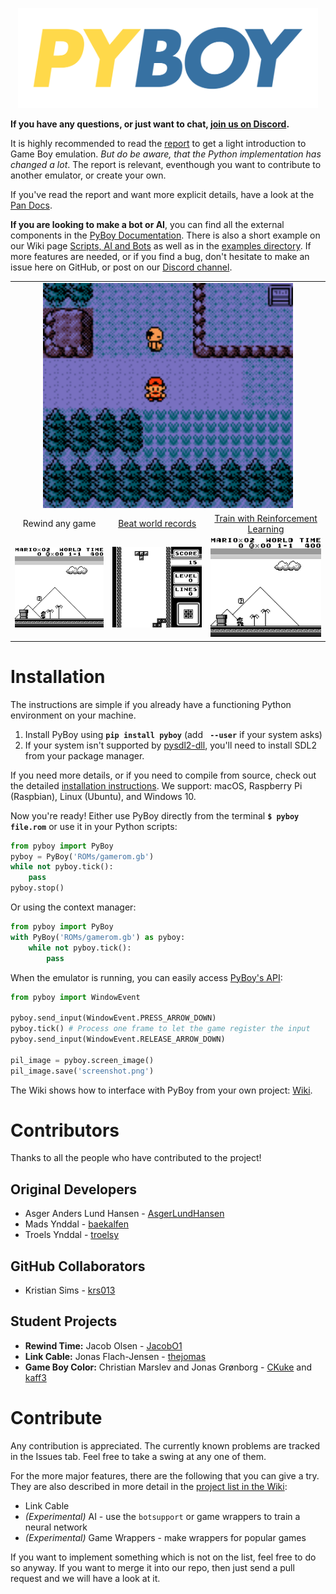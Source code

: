 <p align="center">
<img src="extras/README/pyboy.svg" width="480">
</p>

__If you have any questions, or just want to chat, [join us on Discord](https://discord.gg/Zrf2nyH).__


It is highly recommended to read the [report](https://github.com/Baekalfen/PyBoy/raw/master/extras/PyBoy.pdf) to get a light introduction to Game Boy emulation. _But do be aware, that the Python implementation has changed a lot_. The report is relevant, eventhough you want to contribute to another emulator, or create your own.

If you've read the report and want more explicit details, have a look at the [Pan Docs](http://bgb.bircd.org/pandocs.htm).

__If you are looking to make a bot or AI__, you can find all the external components in the [PyBoy Documentation](https://baekalfen.github.io/PyBoy/index.html). There is also a short example on our Wiki page [Scripts, AI and Bots](https://github.com/Baekalfen/PyBoy/wiki/Scripts,-AI-and-Bots) as well as in the [examples directory](https://github.com/Baekalfen/PyBoy/tree/master/extras/examples). If more features are needed, or if you find a bug, don't hesitate to make an issue here on GitHub, or post on our [Discord channel](https://discord.gg/Zrf2nyH).


<!---
Generate GIF with the layout and captions
-->
<table>
  <tbody>
    <tr>
      <td colspan="3">
<div align="center">
<img src="extras/README/1.gif" width="400"><br>
</div>
      </td>
    </tr>
    <tr>
      <td align="center">Rewind any game<br>
      </td>
      <td align="center"><a href=https://github.com/uiucanh/tetris>Beat world records</a><br>
      </td>
      <td align="center"><a href=https://github.com/lixado/PyBoy-RL>Train with Reinforcement Learning</a><br>
      </td>
    </tr>
    <tr>
      <td align="center">
        <img src="extras/README/5.gif" width="200">
      </td>
      <td align="center">
        <img src="extras/README/7.gif" width="200">
      </td>
      <td align="center">
        <img src="extras/README/6.gif" width="200">
      </td>
    </tr>
  </tbody>
</table>


Installation
============
The instructions are simple if you already have a functioning Python environment on your machine.

 1. Install PyBoy using __`pip install pyboy`__ (add __` --user`__ if your system asks)
 2. If your system isn't supported by [pysdl2-dll](https://pypi.org/project/pysdl2-dll/), you'll need to install SDL2 from your package manager.

If you need more details, or if you need to compile from source, check out the detailed [installation instructions](https://github.com/Baekalfen/PyBoy/wiki/Installation). We support: macOS, Raspberry Pi (Raspbian), Linux (Ubuntu), and Windows 10.

Now you're ready! Either use PyBoy directly from the terminal __`$ pyboy file.rom`__ or use it in your Python scripts:
```python
from pyboy import PyBoy
pyboy = PyBoy('ROMs/gamerom.gb')
while not pyboy.tick():
    pass
pyboy.stop()
```

Or using the context manager:
```python
from pyboy import PyBoy
with PyBoy('ROMs/gamerom.gb') as pyboy:
    while not pyboy.tick():
        pass
```

When the emulator is running, you can easily access [PyBoy's API](https://baekalfen.github.io/PyBoy/index.html):
```python
from pyboy import WindowEvent

pyboy.send_input(WindowEvent.PRESS_ARROW_DOWN)
pyboy.tick() # Process one frame to let the game register the input
pyboy.send_input(WindowEvent.RELEASE_ARROW_DOWN)

pil_image = pyboy.screen_image()
pil_image.save('screenshot.png')
```

The Wiki shows how to interface with PyBoy from your own project: [Wiki](https://github.com/Baekalfen/PyBoy/wiki).


Contributors
============

Thanks to all the people who have contributed to the project!

Original Developers
-------------------

 * Asger Anders Lund Hansen - [AsgerLundHansen](https://github.com/AsgerLundHansen)
 * Mads Ynddal - [baekalfen](https://github.com/Baekalfen)
 * Troels Ynddal - [troelsy](https://github.com/troelsy)

GitHub Collaborators
--------------------

 * Kristian Sims - [krs013](https://github.com/krs013)

Student Projects
----------------

 * __Rewind Time:__ Jacob Olsen - [JacobO1](https://github.com/JacobO1)
 * __Link Cable:__ Jonas Flach-Jensen - [thejomas](https://github.com/thejomas)
 * __Game Boy Color:__ Christian Marslev and Jonas Grønborg - [CKuke](https://github.com/CKuke) and [kaff3](https://github.com/kaff3)

Contribute
==========
Any contribution is appreciated. The currently known problems are tracked in the Issues tab. Feel free to take a swing at any one of them.

For the more major features, there are the following that you can give a try. They are also described in more detail in the [project list in the Wiki](https://github.com/Baekalfen/PyBoy/wiki/Student-Projects):
* Link Cable
* _(Experimental)_ AI - use the `botsupport` or game wrappers to train a neural network
* _(Experimental)_ Game Wrappers - make wrappers for popular games

If you want to implement something which is not on the list, feel free to do so anyway. If you want to merge it into our repo, then just send a pull request and we will have a look at it.
